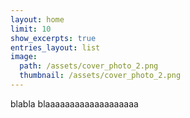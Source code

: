 ```yaml
---
layout: home
limit: 10
show_excerpts: true
entries_layout: list
image: 
  path: /assets/cover_photo_2.png
  thumbnail: /assets/cover_photo_2.png
---
```





blabla blaaaaaaaaaaaaaaaaaaa
